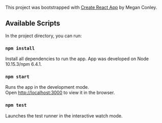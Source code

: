 This project was bootstrapped with [Create React App](https://github.com/facebook/create-react-app) by Megan Conley.

## Available Scripts

In the project directory, you can run:

### `npm install`

Install all dependencies to run the app. App was developed on Node 10.15.3/npm 6.4.1.

### `npm start`

Runs the app in the development mode.<br>
Open [http://localhost:3000](http://localhost:3000) to view it in the browser.

### `npm test`

Launches the test runner in the interactive watch mode.<br>

